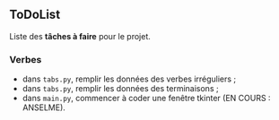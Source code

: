 ## ToDoList

Liste des **tâches à faire** pour le projet.

### Verbes

- dans `tabs.py`, remplir les données des verbes irréguliers ;
- dans `tabs.py`, remplir les données des terminaisons ;
- dans `main.py`, commencer à coder une fenêtre tkinter (EN COURS : ANSELME).
